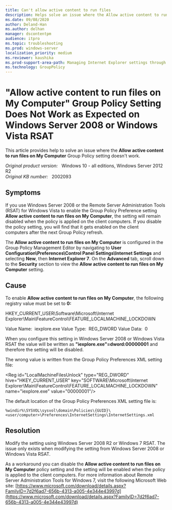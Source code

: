 ```yaml
---
title: Can't allow active content to run files
description: Helps solve an issue where the Allow active content to run files on My Computer Group Policy setting doesn't work.
ms.date: 09/08/2020
author: Deland-Han
ms.author: delhan
manager: dscontentpm
audience: itpro
ms.topic: troubleshooting
ms.prod: windows-server
localization_priority: medium
ms.reviewer: kaushika
ms.prod-support-area-path: Managing Internet Explorer settings through Group Policy
ms.technology: GroupPolicy  
---
```

# "Allow active content to run files on My Computer" Group Policy Setting Does Not Work as Expected on Windows Server 2008 or Windows Vista RSAT

This article provides help to solve an issue where the **Allow active content to run files on My Computer** Group Policy setting doesn't work.

_Original product version:_ &nbsp; Windows 10 - all editions, Windows Server 2012 R2  
_Original KB number:_ &nbsp; 2002093

## Symptoms

If you use Windows Server 2008 or the Remote Server Administration Tools (RSAT) for Windows Vista to enable the Group Policy Preference setting **Allow active content to run files on My Computer**, the setting will remain disabled when the policy is applied on the client computers. If you disable the policy setting, you will find that it gets enabled on the client computers after the next Group Policy refresh.

The **Allow active content to run files on My Computer** is configured in the Group Policy Management Editor by navigating to **User Configuration\Preferences\Control Panel Settings\Internet Settings** and selecting **New**, then **Internet Explorer 7**. On the **Advanced** tab, scroll down to the **Security** section to view the **Allow active content to run files on My Computer** setting.

## Cause

To enable **Allow active content to run files on My Computer**, the following registry value must be set to **0:**  

HKEY_CURRENT_USER\Software\Microsoft\Internet Explorer\Main\FeatureControl\FEATURE_LOCALMACHINE_LOCKDOWN

Value Name:  iexplore.exe
Value Type:  REG_DWORD
Value Data:  0
  
When you configure this setting in Windows Server 2008 or Windows Vista RSAT the value will be written as **"iexplore.exe"=dword:00000001** and therefore the setting will be disabled.

The wrong value is written from the Group Policy Preferences XML setting file:

\<Reg id="LocalMachineFilesUnlock" type="REG_DWORD" hive="HKEY_CURRENT_USER" key="SOFTWARE\Microsoft\Internet Explorer\Main\FeatureControl\FEATURE_LOCALMACHINE_LOCKDOWN" name="iexplore.exe" value="00000001"/>
 
The default location of the Group Policy Preferences XML setting file is:

`%windir%\SYSVOL\sysvol\domain\Policies\{GUID}\<user/computer>\Preferences\InternetSettings\InternetSettings.xml`

## Resolution

Modify the setting using Windows Server 2008 R2 or Windows 7 RSAT. The issue only exists when modifying the setting from Windows Server 2008 or Windows Vista RSAT.

As a workaround you can disable the **Allow active content to run files on My Computer** policy setting and the setting will be enabled when the policy is applied to the client computers.
For more information about Remote Server Administration Tools for Windows 7, visit the following Microsoft Web site:
 [https://www.microsoft.com/download/details.aspx?FamilyID=7d2f6ad7-656b-4313-a005-4e344e43997d](https://www.microsoft.com/download/details.aspx?FamilyID=7d2f6ad7-656b-4313-a005-4e344e43997d)
